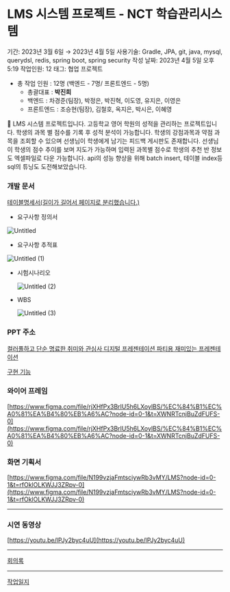 # LMS 시스템 프로젝트 - NCT 학습관리시스템

기간: 2023년 3월 6일 → 2023년 4월 5일
사용기술: Gradle, JPA, git, java, mysql, querydsl, redis, spring boot, spring security
작성 날짜: 2023년 4월 5일 오후 5:19
작업인원: 12
태그: 협업 프로젝트

- 총 작업 인원 : 12명 (백엔드 - 7명/ 프론트엔드 - 5명)
    - 총괄대표 : **박진희**
    - 백엔드 : 차경준(팀장), 박정은, 박진혁, 이도영, 유지은, 이영은
    - 프론트엔드 : 조승현(팀장), 김철호, 옥지은, 박시은, 이혜영

<aside>
📝 LMS 시스템 프로젝트입니다.
고등학교 영어 학원의 성적을 관리하는 프로젝트입니다. 학생의 과목 별 점수를 기록 후 성적 분석이 가능합니다. 학생의 강점과목과 약점 과목을 조회할 수 있으며 선생님이 학생에게 남기는 피드백 게시판도 존재합니다.
선생님이 학생의 점수 추이를 보며 지도가 가능하며 입력된 과목별 점수로 학생의 추천 반 정보도 엑셀파일로 다운 가능합니다.
    api의 성능 향상을 위해 batch insert, 테이블 index등 sql의 튜닝도 도전해보았습니다.

</aside>

### 개발 문서

[테이블명세서(길이가 길어서 페이지로 분리했습니다.)](https://www.notion.so/ac79a336f0c14872bd48a0819572e9b4)

- 요구사항 정의서
    
![Untitled](https://user-images.githubusercontent.com/110175918/230352957-1c20d526-01c3-4de2-b4b8-4fcfa83d95db.png)
    
- 요구사항 추적표
    
![Untitled (1)](https://user-images.githubusercontent.com/110175918/230353211-92267e49-e197-46be-a67f-59af12db457a.png)

    
- 시험시나리오
    
   ![Untitled (2)](https://user-images.githubusercontent.com/110175918/230353403-c8e27ffa-2243-4bd4-82ae-525b845da3a7.png)

- WBS
    
   ![Untitled (3)](https://user-images.githubusercontent.com/110175918/230353527-dedb62a9-fd20-4322-b0a1-a906b7833756.png)


### PPT 주소

[컬러풀하고 단순 명료한 취미와 관심사 디지털 프레젠테이션 파티용 재미있는 프레젠테이션](https://www.canva.com/design/DAFeoLJAiNU/ZTfasGRXLzHSC37ZdJ_9Pw/edit?utm_content=DAFeoLJAiNU&utm_campaign=designshare&utm_medium=link2&utm_source=sharebutton)

[구현 기능](https://www.notion.so/098eca99fefd48d29c75b0fa20dd07b7)

### 와이어 프레임

[https://www.figma.com/file/rjXHfPx3BrIU5h6LXoylBS/%EC%84%B1%EC%A0%81%EA%B4%80%EB%A6%AC?node-id=0-1&t=XWNRTcnjBuZdFUFS-0](https://www.figma.com/file/rjXHfPx3BrIU5h6LXoylBS/%EC%84%B1%EC%A0%81%EA%B4%80%EB%A6%AC?node-id=0-1&t=XWNRTcnjBuZdFUFS-0)

### 화면 기획서

[https://www.figma.com/file/N199vzjaFmtsciywRb3vMY/LMS?node-id=0-1&t=rfOklOLKWJJ3ZRpv-0](https://www.figma.com/file/N199vzjaFmtsciywRb3vMY/LMS?node-id=0-1&t=rfOklOLKWJJ3ZRpv-0)

---

### 시연 동영상

[https://youtu.be/lPJy2byc4uU](https://youtu.be/lPJy2byc4uU)

---

[회의록](https://www.notion.so/039957de06c649a291e34f0db439b27f)

---

[작업일지](https://www.notion.so/fa19995d50b644f3975b0494707c98f0)
